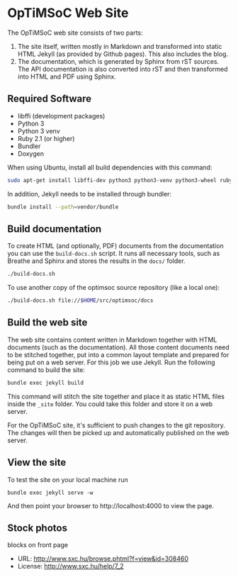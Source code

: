 # OpTiMSoC Web Site

The OpTiMSoC web site consists of two parts:

1. The site itself, written mostly in Markdown and transformed into static
   HTML Jekyll (as provided by Github pages). This also includes the blog.
2. The documentation, which is generated by Sphinx from rST sources.
   The API documentation is also converted into rST and then transformed
   into HTML and PDF using Sphinx.

## Required Software

- libffi (development packages)
- Python 3
- Python 3 venv
- Ruby 2.1 (or higher)
- Bundler
- Doxygen

When using Ubuntu, install all build dependencies with this command:
```sh
sudo apt-get install libffi-dev python3 python3-venv python3-wheel ruby ruby-bundler doxygen
```

In addition, Jekyll needs to be installed through bundler:

```sh
bundle install --path=vendor/bundle
```

## Build documentation

To create HTML (and optionally, PDF) documents from the documentation you can use the `build-docs.sh` script.
It runs all necessary tools, such as Breathe and Sphinx and stores the results in the `docs/` folder. 

```sh
./build-docs.sh
```

To use another copy of the optimsoc source repository (like a local one):

```sh
./build-docs.sh file://$HOME/src/optimsoc/docs
```


## Build the web site

The web site contains content written in Markdown together with HTML documents (such as the documentation).
All those content documents need to be stitched together, put into a common layout template and prepared for being put on a web server.
For this job we use Jekyll.
Run the following command to build the site:

```sh
bundle exec jekyll build
```

This command will stitch the site together and place it as static HTML files inside the `_site` folder.
You could take this folder and store it on a web server.

For the OpTiMSoC site, it's sufficient to push changes to the git repository.
The changes will then be picked up and automatically published on the web server. 


## View the site

To test the site on your local machine run

```
bundle exec jekyll serve -w
```

And then point your browser to http://localhost:4000 to view the page.

## Stock photos

blocks on front page

- URL: http://www.sxc.hu/browse.phtml?f=view&id=308460
- License: http://www.sxc.hu/help/7_2


